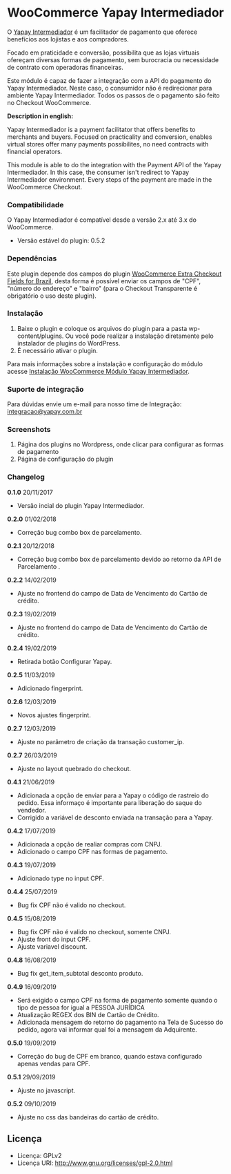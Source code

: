 # WooCommerce Yapay Intermediador

O [Yapay Intermediador](https://www.yapay.com.br/) é um facilitador de pagamento que oferece benefícios aos lojistas e aos compradores.

Focado em praticidade e conversão, possibilita que as lojas virtuais ofereçam diversas formas de pagamento, sem burocracia ou necessidade de contrato com operadoras financeiras. 
 
Este módulo é capaz de fazer a integração com a API do pagamento do Yapay Intermediador. Neste caso, o consumidor não é redirecionar para ambiente Yapay Intermediador. Todos os passos de o pagamento são feito no Checkout WooCommerce.

**Description in english:**

Yapay Intermediador is a payment facilitator that offers benefits to merchants and buyers. Focused on practicality and conversion, enables virtual stores offer many payments possibilites, no need contracts with financial operators. 
 
This module is able to do the integration with the Payment API of the Yapay Intermediador. In this case, the consumer isn't redirect to Yapay Intermediador environment. Every steps of the payment are made in the WooCommerce Checkout. 


### Compatibilidade

O Yapay Intermediador é compatível desde a versão 2.x até 3.x do WooCommerce.

- Versão estável do plugin: 0.5.2

### Dependências

Este plugin depende dos campos do plugin [WooCommerce Extra Checkout Fields for Brazil](http://wordpress.org/plugins/woocommerce-extra-checkout-fields-for-brazil/), desta forma é possível enviar os campos de "CPF", "número do endereço" e "bairro" (para o Checkout Transparente é obrigatório o uso deste plugin).


### Instalação

1. Baixe o plugin e coloque os arquivos do plugin para a pasta wp-content/plugins. Ou você pode realizar a instalação diretamente pelo instalador de plugins do WordPress.
2. É necessário ativar o plugin.

Para mais informações sobre a instalação e configuração do módulo acesse [Instalação WooCommerce Módulo Yapay Intermediador](http://dev.yapay.com.br/intermediador/modulos-integracao-intermediador/#woocommerce).

### Suporte de integração

Para dúvidas envie um e-mail para nosso time de Integração: integracao@yapay.com.br

### Screenshots

1. Página dos plugins no Wordpress, onde clicar para configurar as formas de pagamento
2. Página de configuração do plugin

### Changelog

**0.1.0** 20/11/2017

* Versão incial do plugin Yapay Intermediador.

**0.2.0** 01/02/2018

- Correção bug combo box de parcelamento. 

**0.2.1** 20/12/2018

- Correção bug combo box de parcelamento devido ao retorno da API de Parcelamento .

**0.2.2** 14/02/2019

- Ajuste no frontend do campo de Data de Vencimento do Cartão de crédito.

**0.2.3** 19/02/2019

- Ajuste no frontend do campo de Data de Vencimento do Cartão de crédito.

**0.2.4** 19/02/2019

- Retirada botão Configurar Yapay.

**0.2.5** 11/03/2019

- Adicionado fingerprint.

**0.2.6** 12/03/2019

- Novos ajustes fingerprint.

**0.2.7** 12/03/2019

- Ajuste no parâmetro de criação da transação customer_ip.

**0.2.7** 26/03/2019

- Ajuste no layout quebrado do checkout.

**0.4.1** 21/06/2019

- Adicionada a opção de enviar para a Yapay o código de rastreio do pedido. Essa informaço é importante para liberação do saque do vendedor.
- Corrigido a variável de desconto enviada na transação para a Yapay.

**0.4.2** 17/07/2019

- Adicionada a opção de realiar compras com CNPJ.
- Adicionado o campo CPF nas formas de pagamento.

**0.4.3** 19/07/2019

- Adicionado type no input CPF.

**0.4.4** 25/07/2019

- Bug fix CPF não é valido no checkout.

**0.4.5** 15/08/2019

- Bug fix CPF não é valido no checkout, somente CNPJ.
- Ajuste front do input CPF.
- Ajuste variavel discount.

**0.4.8** 16/08/2019

- Bug fix get_item_subtotal desconto produto.

**0.4.9** 16/09/2019

- Será exigido o campo CPF na forma de pagamento somente quando o tipo de pessoa for igual a PESSOA JURÍDICA
- Atualização REGEX dos BIN de Cartão de Crédito.
- Adicionada mensagem do retorno do pagamento na Tela de Sucesso do pedido, agora vai informar qual foi a mensagem da Adquirente.

**0.5.0** 19/09/2019

- Correção do bug de CPF em branco, quando estava configurado apenas vendas para CPF.

**0.5.1** 29/09/2019

- Ajuste no javascript.

**0.5.2** 09/10/2019

- Ajuste no css das bandeiras do cartão de crédito.

## Licença

- Licença: GPLv2
- Licença URI: http://www.gnu.org/licenses/gpl-2.0.html

